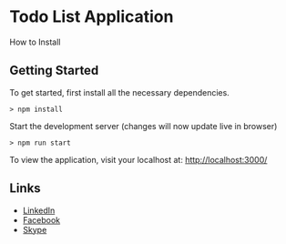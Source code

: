 # Todo List Application

How to Install

## Getting Started

To get started, first install all the necessary dependencies.
```
> npm install
```

Start the development server (changes will now update live in browser)
```
> npm run start
```

To view the application, visit your localhost at: [http://localhost:3000/](http://localhost:3000/)

## Links

- [LinkedIn](https://ug.linkedin.com/in/jonathanzerox)
- [Facebook](https://www.facebook.com/jonathanzerox/)
- [Skype](jonathanzerox)
